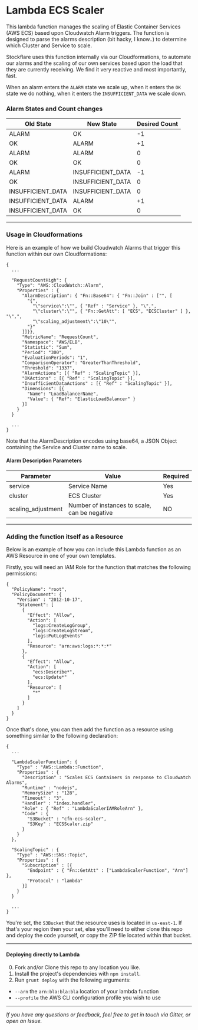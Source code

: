 # Lambda ECS Scaler

This lambda function manages the scaling of Elastic Container Services (AWS ECS) based upon Cloudwatch Alarm triggers. The function is designed to parse the alarms description (bit hacky, I know..) to determine which Cluster and Service to scale.

Stockflare uses this function internally via our Cloudformations, to automate our alarms and the scaling of our own services based upon the load that they are currently receiving. We find it very reactive and most importantly, fast.

When an alarm enters the ```ALARM``` state we scale up, when it enters the ```OK``` state we do nothing, when it enters the ```INSUFFICIENT_DATA``` we scale down.


### Alarm States and Count changes

| Old State         | New State         | Desired Count |
|-------------------|-------------------|---------------|
| ALARM             | OK                | -1            |
| OK                | ALARM             | +1            |
| ALARM             | ALARM             | 0             |
| OK                | OK                | 0             |
| ALARM             | INSUFFICIENT_DATA | -1            |
| OK                | INSUFFICIENT_DATA | 0             |
| INSUFFICIENT_DATA | INSUFFICIENT_DATA | 0             |
| INSUFFICIENT_DATA | ALARM             | +1            |
| INSUFFICIENT_DATA | OK                | 0             |

---

### Usage in Cloudformations

Here is an example of how we build Cloudwatch Alarms that trigger this function within our own Cloudformations:

```
{
  ...

  "RequestCountHigh": {
    "Type": "AWS::CloudWatch::Alarm",
    "Properties" : {
      "AlarmDescription": { "Fn::Base64": { "Fn::Join" : ["", [
        "{",
          "\"service\":\"", { "Ref" : "Service" }, "\",",
          "\"cluster\":\"", { "Fn::GetAtt": [ "ECS", "ECSCluster" ] }, "\",",
          "\"scaling_adjustment\":\"10\"",
        "}"
      ]]}},
      "MetricName": "RequestCount",
      "Namespace": "AWS/ELB",
      "Statistic": "Sum",
      "Period": "300",
      "EvaluationPeriods": "1",
      "ComparisonOperator": "GreaterThanThreshold",
      "Threshold": "1337",
      "AlarmActions": [{ "Ref" : "ScalingTopic" }],
      "OKActions" : [{ "Ref" : "ScalingTopic" }],
      "InsufficientDataActions" : [{ "Ref" : "ScalingTopic" }],
      "Dimensions": [{
        "Name": "LoadBalancerName",
        "Value": { "Ref": "ElasticLoadBalancer" }
      }]
    }
  }

  ...
}
```

Note that the AlarmDescription encodes using base64, a JSON Object containing the Service and Cluster name to scale.

#### Alarm Description Parameters

| Parameter | Value | Required |
|-----------|-------|----------|
| service   | Service Name | Yes |
| cluster   | ECS Cluster | Yes |
| scaling_adjustment   | Number of instances to scale, can be negative | NO |

---

### Adding the function itself as a Resource

Below is an example of how you can include this Lambda function as an AWS Resource in one of your own templates.

Firstly, you will need an IAM Role for the function that matches the following permissions:

```
{
  "PolicyName": "root",
  "PolicyDocument": {
    "Version" : "2012-10-17",
    "Statement": [
      {
        "Effect": "Allow",
        "Action": [
          "logs:CreateLogGroup",
          "logs:CreateLogStream",
          "logs:PutLogEvents"
        ],
        "Resource": "arn:aws:logs:*:*:*"
      },
      {
        "Effect": "Allow",
        "Action": [
          "ecs:Describe*",
          "ecs:Update*"
        ],
        "Resource": [
          "*"
        ]
      }
    ]
  }
}
```

Once that's done, you can then add the function as a resource using something similar to the following declaration:

```
{
  ...

  "LambdaScalerFunction": {
    "Type" : "AWS::Lambda::Function",
    "Properties" : {
      "Description" : "Scales ECS Containers in response to Cloudwatch Alarms",
      "Runtime" : "nodejs",
      "MemorySize" : "128",
      "Timeout" : "3",
      "Handler" : "index.handler",
      "Role" : { "Ref" : "LambdaScalerIAMRoleArn" },
      "Code" : {
        "S3Bucket" : "cfn-ecs-scaler",
        "S3Key" : "ECSScaler.zip"
      }
    }
  },

  "ScalingTopic" : {
    "Type" : "AWS::SNS::Topic",
    "Properties" : {
      "Subscription" : [{
        "Endpoint" : { "Fn::GetAtt" : ["LambdaScalerFunction", "Arn"] },
        "Protocol" : "lambda"
      }]
    }
  }

  ...
}
```

You're set, the `S3Bucket` that the resource uses is located in `us-east-1`. If that's your region then your set, else you'll need to either clone this repo and deploy the code yourself, or copy the ZIP file located within that bucket.

---

#### Deploying directly to Lambda

0. Fork and/or Clone this repo to any location you like.
0. Install the project's dependencies with `npm install`.
0. Run `grunt deploy` with the following arguments:
  * `--arn` the `arn:bla:bla:bla` location of your lambda function
  * `--profile` the AWS CLI configuration profile you wish to use

---

*If you have any questions or feedback, feel free to get in touch via Gitter, or open an Issue.*
